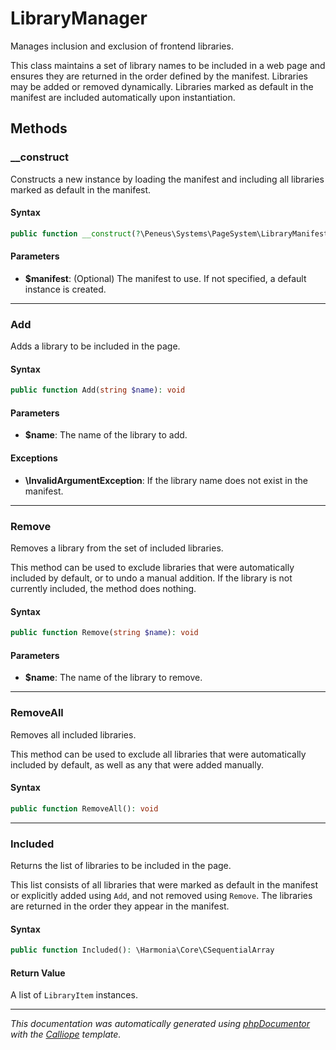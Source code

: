 # LibraryManager

Manages inclusion and exclusion of frontend libraries.

This class maintains a set of library names to be included in a web page and
ensures they are returned in the order defined by the manifest. Libraries may
be added or removed dynamically. Libraries marked as default in the manifest
are included automatically upon instantiation.

## Methods

### __construct

Constructs a new instance by loading the manifest and including all
libraries marked as default in the manifest.

#### Syntax

```php
public function __construct(?\Peneus\Systems\PageSystem\LibraryManifest $manifest = null)
```

#### Parameters

- **$manifest**: (Optional) The manifest to use. If not specified, a default instance is created.

---

### Add

Adds a library to be included in the page.

#### Syntax

```php
public function Add(string $name): void
```

#### Parameters

- **$name**: The name of the library to add.

#### Exceptions

- **\InvalidArgumentException**: If the library name does not exist in the manifest.

---

### Remove

Removes a library from the set of included libraries.

This method can be used to exclude libraries that were automatically
included by default, or to undo a manual addition. If the library is
not currently included, the method does nothing.

#### Syntax

```php
public function Remove(string $name): void
```

#### Parameters

- **$name**: The name of the library to remove.

---

### RemoveAll

Removes all included libraries.

This method can be used to exclude all libraries that were automatically
included by default, as well as any that were added manually.

#### Syntax

```php
public function RemoveAll(): void
```

---

### Included

Returns the list of libraries to be included in the page.

This list consists of all libraries that were marked as default in the
manifest or explicitly added using `Add`, and not removed using `Remove`.
The libraries are returned in the order they appear in the manifest.

#### Syntax

```php
public function Included(): \Harmonia\Core\CSequentialArray
```

#### Return Value

A list of `LibraryItem` instances.

---

*This documentation was automatically generated using [phpDocumentor](http://www.phpdoc.org/) with the [Calliope](https://github.com/DaphneWebFramework/Calliope) template.*
